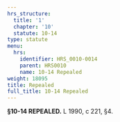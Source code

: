 ```yaml
---
hrs_structure:
  title: '1'
  chapter: '10'
  statute: 10-14
type: statute
menu:
  hrs:
    identifier: HRS_0010-0014
    parent: HRS0010
    name: 10-14 Repealed
weight: 18095
title: Repealed
full_title: 10-14 Repealed
---
```

**§10-14 REPEALED.** L 1990, c 221, §4.